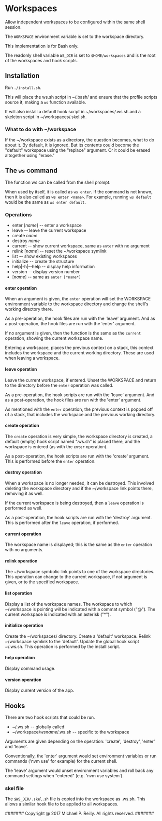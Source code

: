 # Workspaces #

Allow independent workspaces to be configured within the same
shell session.

The `WORKSPACE` environment variable is set to the workspace
directory.

This implementation is for Bash only.

The readonly shell variable `WS_DIR` is set to `$HOME/workspaces` and
is the root of the workspaces and hook scripts.

## Installation ##

Run `./install.sh`.

This will place the ws.sh script in ~/.bash/ and ensure that the profile
scripts source it, making a `ws` function available.

It will also install a default hook script in ~/workspaces/.ws.sh
and a skeleton script in ~/workspaces/.skel.sh.

### What to do with ~/workspace ###

If the ~/workspace exists as a directory, the question becomes, what to
do about it.  By default, it is ignored.  But its contents could become
the "default" workspace using the "replace" argument.  Or it could be
erased altogether using "erase."

## The `ws` command ##

The function ws can be called from the shell prompt.

When used by itself, it is called as `ws enter`.  If the command is not
known, then it is also called as `ws enter <name>`.  For example, running
`ws default` would be the same as `ws enter default`.

### Operations ###

* enter [*name*]  -- enter a workspace
* leave  -- leave the current workspace
* create *name*
* destroy *name*
* current  -- show current workspace, same as `enter` with no argument
* relink [*name*]  -- reset the ~/workspace symlink
* list  -- show existing workspaces
* initialize  -- create the structure
* help|-h|--help -- display help information
* version  -- display version number
* [*name*]  -- same as `enter [*name*]`

#### enter operation ####

When an argument is given, the `enter` operation will set the WORKSPACE
environment variable to the workspace directory and change the shell's
working directory there.

As a pre-operation, the hook files are run with the 'leave' argument. And
as a post-operation, the hook files are run with the 'enter' argument.

If no argument is given, then the function is the same as the `current`
operation, showing the current workspace name.

Entering a workspace, places the previous context on a stack, this context
includes the workspace and the current working directory.  These are used
when leaving a workspace.

#### leave operation ####

Leave the current workspace, if entered.  Unset the WORKSPACE and return
to the directory before the `enter` operation was called.

As a pre-operation, the hook scripts are run with the 'leave' argument.
And as a post-operation, the hook files are run with the 'enter' argument.

As mentioned with the `enter` operation, the previous context is popped off
of a stack, that includes the workspace and the previous working directory.

#### create operation ####

The `create` operation is very simple, the workspace directory is created,
a default (empty) hook script named ".ws.sh" is placed there, and the
workspace is entered (as with the `enter` operation).

As a post-operation, the hook scripts are run with the 'create' argument.
This is performed before the `enter` operation.

#### destroy operation ####

When a workspace is no longer needed, it can be destroyed.  This involved
deleting the workspace directory and if the ~/workspace link points there,
removing it as well.

If the current workspace is being destroyed, then a `leave` operation is
performed as well.

As a post-operation, the hook scripts are run with the 'destroy' argument.
This is performed after the `leave` operation, if performed.

#### current operation ####

The workspace name is displayed; this is the same as the `enter` operation
with no arguments.

#### relink operation ####

The ~/workspace symbolic link points to one of the workspace directories.
This operation can change to the current workspace, if not argument is given,
or to the specified workspace.

#### list operation ####

Display a list of the workspace names.  The workspace to which ~/workspace
is pointing will be indicated with a commat symbol ("@").  The current
workspace is indicated with an asterisk ("\*").

#### initialize operation ####

Create the ~/workspaces/ directory. Create a 'default' workspace.  Relink
~/workspace symlink to the 'default'.  Update the global hook script ~/.ws.sh.
This operation is performed by the install script.

#### help operation ####

Display command usage.

#### version operation ####

Display current version of the app.

## Hooks ##

There are two hook scripts that could be run.

* ~/.ws.sh  -- globally called
* ~/workspace/*wsname*/.ws.sh  -- specific to the workspace

Arguments are given depending on the operation: 'create', 'destroy', 'enter'
and 'leave'.

Conventionally, the 'enter' argument would set environment variables or
run commands ('nvm use' for example) for the current shell.

The 'leave' argument would unset environment variables and roll back
any command settings when "entered" (e.g. 'nvm use system').

### skel file ###

The `$WS_DIR/.skel.sh` file is copied into the workspace as .ws.sh.  This allows
a similar hook file to be applied to all workspaces.

####### Copyright @ 2017 Michael P. Reilly. All rights reserved. #######
